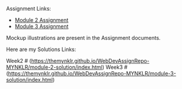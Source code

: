Assignment Links:
- [Module 2 Assignment](http://goo.gl/4Blt4G)
- [Module 3 Assignment](http://bit.ly/1mKZzJ5)

Mockup illustrations are present in the Assignment documents.

Here are my Solutions Links: 

Week2 # (https://themynklr.github.io/WebDevAssignRepo-MYNKLR/module-2-solution/index.html)
Week3 # (https://themynklr.github.io/WebDevAssignRepo-MYNKLR/module-3-solution/index.html)
